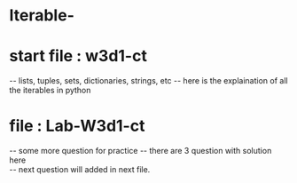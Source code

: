 # Iterable-
# start file : w3d1-ct
-- lists, tuples, sets, dictionaries, strings, etc
-- here is the explaination of all the iterables in python 
# file : Lab-W3d1-ct
-- some more question for practice
-- there are 3 question with solution here  
-- next question will added in next file.
